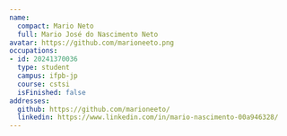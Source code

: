 ```yaml
---
name:
  compact: Mario Neto
  full: Mario José do Nascimento Neto
avatar: https://github.com/marioneeto.png
occupations:
- id: 20241370036
  type: student
  campus: ifpb-jp
  course: cstsi
  isFinished: false
addresses:
  github: https://github.com/marioneeto/
  linkedin: https://www.linkedin.com/in/mario-nascimento-00a946328/
---
```

